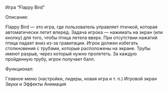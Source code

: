 Игра “Flappy Bird”

Описание:

Flappy Bird —  это игра, где пользователь управляет птичкой, которая автоматически летит вперед. Задача игрока — нажимать на экран (или кнопку) для того, чтобы птица летела вверх. При отсутствии нажатий птица падает вниз из-за гравитации. Игрок должен избегать столкновения с трубами, которые расположены на экране. Трубы имеют разрыв, через который нужно пролететь. За каждую пройденную трубу, игрок получает балл.


Функционал:

Главное меню (настройки, лидеры, новая игра и т. п.)
Игровой экран
Звуки и Эффекты
Анимация 
